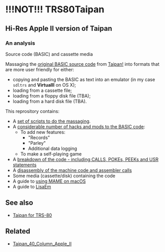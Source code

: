 # !!!NOT!!! TRS80Taipan
## Hi-Res Apple II version of Taipan
### An analysis

Source code (BASIC) and cassette media

Massaging the [original BASIC source code](https://taipangame.com/BASIC.txt) from [Taipan!](https://taipangame.com) into formats that are more user friendly for either:
- copying and pasting the BASIC as text into an emulator (in my case `sdltrs` and **VirtualII** on OS X);
- loading from a cassette file;
- loading from a floppy disk file (TBA);
- loading from a hard disk file (TBA).

This reprository contains:
 - A [set of scripts to do the massaging](https://github.com/greenonline/TRS80Taipan/blob/main/Listings/TRS80%20Taipan%20script%20issues.txt).
 - A [considerable number of hacks and mods to the BASIC code](https://github.com/greenonline/TRS80Taipan/blob/main/Listings/TRS80%20Taipan%20script%20issues.txt):
   - To add new features:
     - "Records"
     - "Parley" 
     - Additional data logging
   - To make a self-playing game
 - A [breakdown of the code - including CALLS, POKEs, PEEKs and USR statements](https://github.com/greenonline/TRS80Taipan/blob/main/Listings/TRS80%20Taipan%20script%20issues.txt)
 - A [disassembly of the machine code and assembler calls](https://github.com/greenonline/TRS80Taipan/blob/main/Listings/Apple_II_Hi-Res_routines.md)
 - Some media (cassette/disk) containing the code
 - A guide to [using MAME on macOS](https://github.com/greenonline/TRS80Taipan/blob/main/Misc/MAME%20on%20Mac.md)
 - A guide to [LisaEm](https://github.com/greenonline/TRS80Taipan/blob/main/Misc/LisaEmSetUp.md)

## See also 
- [Taipan for TRS-80](https://gr33nonline.wordpress.com/2024/12/23/taipan-for-trs-80/)

## Related
- [Taipan_40_Column_Apple_II](https://github.com/greenonline/Taipan_40_Column_Apple_II/)
